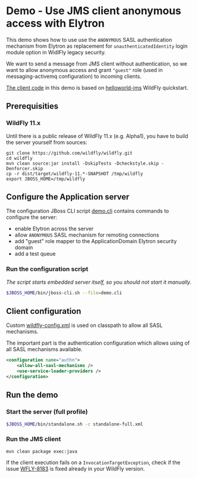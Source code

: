 # Demo - Use JMS client anonymous access with Elytron

This demo shows how to use use the `ANONYMOUS` SASL authentication mechanism from Elytron as replacement for `unauthenticatedIdentity` login module option in WidlFly legacy security.

We want to send a message from JMS client without authentication, so we want to allow anonymous access and grant `"guest"` role (used in messaging-activemq configuration) to incoming clients.

[The client code](src/main/java/org/wildfly/security/elytron/demo/JmsClient.java) in this demo is based on [helloworld-jms](https://github.com/wildfly/quickstart/tree/11.x/helloworld-jms) WildFly quickstart.

## Prerequisities

### WildFly 11.x

Until there is a public release of WildFly 11.x (e.g. Alpha1), you have to build the server yourself from sources:

```
git clone https://github.com/wildfly/wildfly.git
cd wildfly
mvn clean source:jar install -DskipTests -Dcheckstyle.skip -Denforcer.skip
cp -r dist/target/wildfly-11.*-SNAPSHOT /tmp/wildfly
export JBOSS_HOME=/tmp/wildfly
``` 


## Configure the Application server

The configuration JBoss CLI script [demo.cli](demo.cli) contains commands to configure the server:

* enable Elytron across the server
* allow `ANONYMOUS` SASL mechanism for remoting connections
* add "guest" role mapper to the ApplicationDomain Elytron security domain
* add a test queue 

### Run the configuration script

*The script starts embedded server itself, so you should not start it manually.*

```bash
$JBOSS_HOME/bin/jboss-cli.sh --file=demo.cli
```

## Client configuration

Custom [wildfly-config.xml](src/main/resources/wildfly-config.xml) is used on classpath to allow all SASL mechanisms.

The important part is the authentication configuration which allows using of all SASL mechanisms available.

```xml
<configuration name="authn">
	<allow-all-sasl-mechanisms />
	<use-service-loader-providers />
</configuration>
```

## Run the demo

### Start the server (full profile)
```bash
$JBOSS_HOME/bin/standalone.sh -c standalone-full.xml
```

### Run the JMS client
```
mvn clean package exec:java
```

If the client execution fails on a `InvocationTargetException`, check if the issue [WFLY-8183](https://issues.jboss.org/browse/WFLY-8183) is fixed already in your WildFly version.
